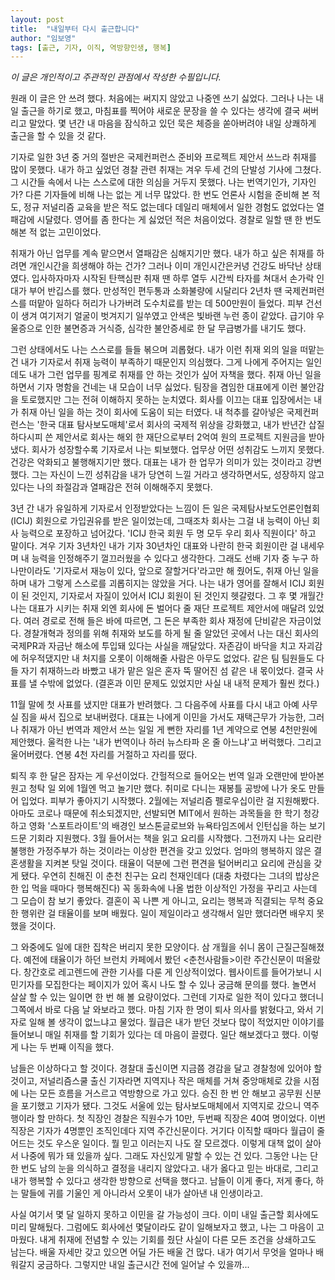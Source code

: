```yaml
---
layout: post
title:  "내일부터 다시 출근합니다"
author: "임보영"
tags: [출근, 기자, 이직, 역방향인생, 행복]
---
```


_이 글은 개인적이고 주관적인 관점에서 작성한 수필입니다._


원래 이 글은 안 쓰려 했다. 처음에는 써지지 않았고 나중엔 쓰기 싫었다. 그러나 나는 내일 출근을 하기로 했고, 마침표를 찍어야 새로운 문장을 쓸 수 있다는 생각에 결국 써버리고 말았다. 몇 년간 내 마음을 잠식하고 있던 묵은 체증을 쏟아버려야 내일 상쾌하게 출근을 할 수 있을 것 같다.

기자로 일한 3년 중 거의 절반은 국제컨퍼런스 준비와 프로젝트 제안서 쓰느라 취재를 많이 못했다. 내가 하고 싶었던 경찰 관련 취재는 겨우 두세 건의 단발성 기사에 그쳤다. 그 시간들 속에서 나는 스스로에 대한 의심을 거두지 못했다. 나는 번역기인가, 기자인가? 다른 기자들에 비해 나는 없는 게 너무 많았다. 한 번도 언론사 시험을 준비해 본 적도, 정규 저널리즘 교육을 받은 적도 없는데다 데일리 매체에서 일한 경험도 없었다는 열패감에 시달렸다. 영어를 좀 한다는 게 싫었던 적은 처음이었다. 경찰로 일할 땐 한 번도 해본 적 없는 고민이었다.

취재가 아닌 업무를 계속 맡으면서 열패감은 심해지기만 했다. 내가 하고 싶은 취재를 하려면 개인시간을 희생해야 하는 건가? 그러나 이미 개인시간은커녕 건강도 바닥난 상태였다. 입사하자마자 시작된 탄핵심판 취재 땐 하루 열두 시간씩 타자를 쳐대서 손가락 인대가 부어 반깁스를 했다. 만성적인 편두통과 소화불량에 시달리다 2년차 땐 국제컨퍼런스를 떠맡아 일하다 허리가 나가버려 도수치료를 받는 데 500만원이 들었다. 피부 건선이 생겨 여기저기 얼굴이 벗겨지기 일쑤였고 안색은 빛바랜 누런 종이 같았다. 급기야 우울증으로 인한 불면증과 거식증, 심각한 불안증세로 한 달 무급병가를 내기도 했다. 

그런 상태에서도 나는 스스로를 들들 볶으며 괴롭혔다. 내가 이런 취재 외의 일을 떠맡는 건 내가 기자로서 취재 능력이 부족하기 때문인지 의심했다. 그게 나에게 주어지는 일인데도 내가 그런 업무를 핑계로 취재를 안 하는 것인가 싶어 자책을 했다. 취재 아닌 일을 하면서 기자 명함을 건네는 내 모습이 너무 싫었다. 팀장을 겸임한 대표에게 이런 불안감을 토로했지만 그는 전혀 이해하지 못하는 눈치였다. 회사를 이끄는 대표 입장에서는 내가 취재 아닌 일을 하는 것이 회사에 도움이 되는 터였다. 내 척추를 갈아넣은 국제컨퍼런스는 '한국 대표 탐사보도매체'로서 회사의 국제적 위상을 강화했고, 내가 반년간 삽질하다시피 쓴 제안서로 회사는 해외 한 재단으로부터 2억여 원의 프로젝트 지원금을 받아냈다. 회사가 성장할수록 기자로서 나는 퇴보했다. 업무상 어떤 성취감도 느끼지 못했다. 건강은 악화되고 불행해지기만 했다. 대표는 내가 한 업무가 의미가 있는 것이라고 강변했다. 그는 자신이 느낀 성취감을 내가 당연히 느낄 거라고 생각하면서도, 성장하지 않고 있다는 나의 좌절감과 열패감은 전혀 이해해주지 못했다. 

3년 간 내가 유일하게 기자로서 인정받았다는 느낌이 든 일은 국제탐사보도언론인협회(ICIJ) 회원으로 가입권유를 받은 일이었는데, 그때조차 회사는 그걸 내 능력이 아닌 회사 능력으로 포장하고 넘어갔다. 'ICIJ 한국 회원 두 명 모두 우리 회사 직원이다' 하고 말이다. 겨우 기자 3년차인 내가 기자 30년차인 대표와 나란히 한국 회원이란 걸 내세우며 내 능력을 인정해주기 껄끄러웠을 수 있다고 생각한다. 그래도 선배 기자 중 누구 하나만이라도 '기자로서 재능이 있다, 앞으로 잘할거다'라고만 해 줬어도, 취재 아닌 일을 하며 내가 그렇게 스스로를 괴롭히지는 않았을 거다. 나는 내가 영어를 잘해서 ICIJ 회원이 된 것인지, 기자로서 자질이 있어서 ICIJ 회원이 된 것인지 헷갈렸다. 그 후 몇 개월간 나는 대표가 시키는 취재 외엔 회사에 돈 벌어다 줄 재단 프로젝트 제안서에 매달려 있었다. 여러 경로로 전해 들은 바에 따르면, 그 돈은 부족한 회사 재정에 단비같은 자금이었다. 경찰개혁과 정의를 위해 취재와 보도를 하게 될 줄 알았던 곳에서 나는 대신 회사의 국제PR과 자금난 해소에 투입돼 있다는 사실을 깨달았다. 자존감이 바닥을 치고 자괴감에 허우적댔지만 내 처지를 오롯이 이해해줄 사람은 아무도 없었다. 같은 팀 팀원들도 다들 자기 취재하느라 바빴고 내가 맡은 일은 혼자 뚝 딸어진 섬 같은 내 몫이었다. 결국 사표를 낼 수밖에 없었다. (결혼과 이민 문제도 있었지만 사실 내 내적 문제가 훨씬 컸다.)

11월 말에 첫 사표를 냈지만 대표가 반려했다. 그 다음주에 사표를 다시 내고 아예 사무실 짐을 싸서 집으로 보내버렸다. 대표는 나에게 이민을 가서도 재택근무가 가능한, 그러나 취재가 아닌 번역과 제안서 쓰는 일일 게 뻔한 자리를 1년 계약으로 연봉 4천만원에 제안했다. 울컥한 나는 '내가 번역이나 하러 뉴스타파 온 줄 아느냐'고 버럭했다. 그리고 울어버렸다. 연봉 4천 자리를 거절하고 자리를 떴다. 

퇴직 후 한 달은 잠자는 게 우선이었다. 간헐적으로 들어오는 번역 일과 오랜만에 받아본 원고 청탁 일 외에 1월엔 먹고 놀기만 했다. 취미로 다니는 재봉틀 공방에 나가 옷도 만들어 입었다. 피부가 좋아지기 시작했다. 2월에는 저널리즘 펠로우십이란 걸 지원해봤다. 아마도 코로나 때문에 취소되겠지만, 선발되면 MIT에서 원하는 과목들을 한 학기 청강하고 영화 '스포트라이트'의 배경인 보스톤글로브와 뉴욕타임즈에서 인턴십을 하는 보기 드문 기회라 지원했다. 3월 들어서는 책을 읽고 요리를 시작했다. 그전까지 나는 요리란 불행한 가정주부가 하는 것이라는 이상한 편견을 갖고 있었다. 엄마의 행복하지 않은 결혼생활을 지켜본 탓일 것이다. 태율이 덕분에 그런 편견을 털어버리고 요리에 관심을 갖게 됐다. 우연히 친해진 이 춘천 친구는 요리 천재인데다 (대충 차렸다는 그녀의 밥상은 한 입 먹을 때마다 행복해진다) 꼭 동화속에 나올 법한 이상적인 가정을 꾸리고 사는데 그 모습이 참 보기 좋았다. 결혼이 꼭 나쁜 게 아니고, 요리는 행복과 직결되는 무척 중요한 행위란 걸 태율이를 보며 배웠다. 일이 제일이라고 생각해서 일만 했더라면 배우지 못했을 것이다. 

그 와중에도 일에 대한 집착은 버리지 못한 모양이다. 삼 개월을 쉬니 몸이 근질근질해졌다. 예전에 태율이가 하던 브런치 카페에서 봤던 <춘천사람들>이란 주간신문이 떠올랐다. 창간호로 레고렌드에 관한 기사를 다룬 게 인상적이었다. 웹사이트를 들어가보니 시민기자를 모집한다는 페이지가 있어 혹시 나도 할 수 있나 궁금해 문의를 했다. 놀면서 살살 할 수 있는 일이면 한 번 해 볼 요량이었다. 그런데 기자로 일한 적이 있다고 했더니 그쪽에서 바로 다음 날 와보라고 했다. 마침 기자 한 명이 퇴사 의사를 밝혔다고, 와서 기자로 일해 볼 생각이 없느냐고 물었다. 월급은 내가 받던 것보다 많이 적었지만 이야기를 들어보니 매일 취재를 할 기회가 있다는 데 마음이 끌렸다. 일단 해보겠다고 했다. 이렇게 나는 두 번째 이직을 했다. 

남들은 이상하다고 할 것이다. 경찰대 출신이면 지금쯤 경감을 달고 경찰청에 있어야 할 것이고, 저널리즘스쿨 출신 기자라면 지역지나 작은 매체를 거쳐 중앙매체로 갔을 시점에 나는 모든 흐름을 거스르고 역방향으로 가고 있다. 승진 한 번 안 해보고 공무원 신분을 포기했고 기자가 됐다. 그것도 서울에 있는 탐사보도매체에서 지역지로 갔으니 역주행이라 할 만하다. 첫 직장인 경찰은 직원수가 10만, 두번째 직장은 40여 명이었다. 이번 직장은 기자가 4명뿐인 조직인데다 지역 주간신문이다. 거기다 이직할 때마다 월급이 줄어드는 것도 우스운 일이다. 뭘 믿고 이러는지 나도 잘 모르겠다. 이렇게 대책 없이 살아서 나중에 뭐가 돼 있을까 싶다. 그래도 자신있게 말할 수 있는 건 있다. 그동안 나는 단 한 번도 남의 눈을 의식하고 결정을 내리지 않았다고. 내가 옳다고 믿는 바대로, 그리고 내가 행복할 수 있다고 생각한 방향으로 선택을 했다고. 남들이 이게 좋다, 저게 좋다, 하는 말들에 귀를 기울인 게 아니라서 오롯이 내가 살아낸 내 인생이라고. 

사실 여기서 몇 달 일하지 못하고 이민을 갈 가능성이 크다. 이미 내일 출근할 회사에도 미리 말해뒀다. 그럼에도 회사에선 몇달이라도 같이 일해보자고 했고, 나는 그 마음이 고마웠다. 내게 취재에 전념할 수 있는 기회를 줬단 사실이 다른 모든 조건을 상쇄하고도 남는다. 배울 자세만 갖고 있으면 어딜 가든 배울 건 많다. 내가 여기서 무엇을 얼마나 배워갈지 궁금하다. 그렇지만 내일 출근시간 전에 일어날 수 있을까...